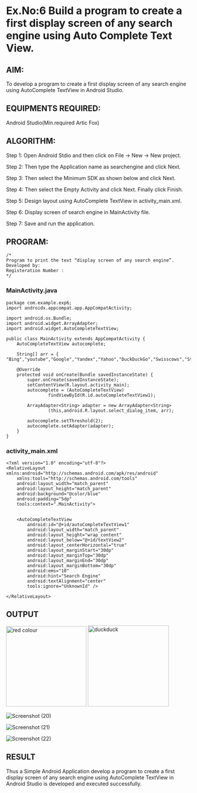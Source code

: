 # Ex.No:6 Build a program to create a first display screen of any search engine using Auto Complete Text View.

## AIM:

To develop a program to create a first display screen of any search engine using AutoComplete TextView in Android Studio.

## EQUIPMENTS REQUIRED:

Android Studio(Min.required Artic Fox)

## ALGORITHM:

Step 1: Open Android Stdio and then click on File -> New -> New project.

Step 2: Then type the Application name as searchengine and click Next. 

Step 3: Then select the Minimum SDK as shown below and click Next.

Step 4: Then select the Empty Activity and click Next. Finally click Finish.

Step 5: Design layout using AutoComplete TextView in activity_main.xml.

Step 6: Display screen of search engine in MainActivity file.

Step 7: Save and run the application.

## PROGRAM:
```
/*
Program to print the text “display screen of any search engine”.
Developed by:
Registeration Number :
*/
```
### MainActivity.java

```
package com.example.exp6;
import androidx.appcompat.app.AppCompatActivity;

import android.os.Bundle;
import android.widget.ArrayAdapter;
import android.widget.AutoCompleteTextView;

public class MainActivity extends AppCompatActivity {
    AutoCompleteTextView autocomplete;

    String[] arr = { "Bing","youtube","Google","Yandex","Yahoo","DuckDuckGo","Swisscows","StartPage","Gibiru"};

    @Override
    protected void onCreate(Bundle savedInstanceState) {
        super.onCreate(savedInstanceState);
        setContentView(R.layout.activity_main);
        autocomplete = (AutoCompleteTextView)
                findViewById(R.id.autoCompleteTextView1);

        ArrayAdapter<String> adapter = new ArrayAdapter<String>
                (this,android.R.layout.select_dialog_item, arr);

        autocomplete.setThreshold(2);
        autocomplete.setAdapter(adapter);
    }
}
```
### activity_main.xml
```
<?xml version="1.0" encoding="utf-8"?>
<RelativeLayout xmlns:android="http://schemas.android.com/apk/res/android"
    xmlns:tools="http://schemas.android.com/tools"
    android:layout_width="match_parent"
    android:layout_height="match_parent"
    android:background="@color/blue"
    android:padding="5dp"
    tools:context=".MainActivity">


    <AutoCompleteTextView
        android:id="@+id/autoCompleteTextView1"
        android:layout_width="match_parent"
        android:layout_height="wrap_content"
        android:layout_below="@+id/textView2"
        android:layout_centerHorizontal="true"
        android:layout_marginStart="30dp"
        android:layout_marginTop="30dp"
        android:layout_marginEnd="30dp"
        android:layout_marginBottom="30dp"
        android:ems="10"
        android:hint="Search Engine"
        android:textAlignment="center"
        tools:ignore="UnknownId" />

</RelativeLayout>
```
## OUTPUT

<img width="219" alt="red colour" src="https://user-images.githubusercontent.com/94505585/200015899-c1e3ae3c-d7af-41c8-8918-cd9ee45fec9e.png">

<img width="221" alt="duckduck" src="https://user-images.githubusercontent.com/94505585/200015928-16c002af-c09d-43e7-9d27-2e2d6965af19.png">

![Screenshot (20)](https://user-images.githubusercontent.com/94505585/200016025-baffe8c8-9989-4e64-bbc1-b8182837ddce.png)

![Screenshot (21)](https://user-images.githubusercontent.com/94505585/200016056-d551f339-f6d9-4fe1-b20e-a10c22ce3e21.png)


![Screenshot (22)](https://user-images.githubusercontent.com/94505585/200016133-b2574b9d-5fe3-40e1-8677-7a7d2f21fe65.png)


## RESULT
Thus a Simple Android Application develop a program to create a first display screen of any search engine using AutoComplete TextView in Android Studio is developed and executed successfully.
